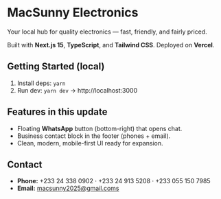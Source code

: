 # MacSunny Electronics

Your local hub for quality electronics — fast, friendly, and fairly priced.

Built with **Next.js 15**, **TypeScript**, and **Tailwind CSS**. Deployed on **Vercel**.

## Getting Started (local)
1. Install deps: `yarn`
2. Run dev: `yarn dev` → http://localhost:3000

## Features in this update
- Floating **WhatsApp** button (bottom-right) that opens chat.
- Business contact block in the footer (phones + email).
- Clean, modern, mobile-first UI ready for expansion.

## Contact
- **Phone:** +233 24 338 0902 · +233 24 913 5208 · +233 055 150 7985  
- **Email:** macsunny2025@gmail.coms
